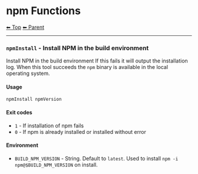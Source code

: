 # npm Functions

<!-- TEMPLATE header 2 -->
[⬅ Top](index.md) [⬅ Parent ](../index.md)
<hr />


### `npmInstall` - Install NPM in the build environment

Install NPM in the build environment
If this fails it will output the installation log.
When this tool succeeds the `npm` binary is available in the local operating system.

#### Usage

    npmInstall npmVersion
    

#### Exit codes

- `1` - If installation of npm fails
- `0` - If npm is already installed or installed without error

#### Environment

- `BUILD_NPM_VERSION` - String. Default to `latest`. Used to install `npm -i npm@$BUILD_NPM_VERSION` on install.
